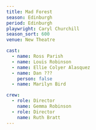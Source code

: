 ```yaml
---
title: Mad Forest
season: Edinburgh
period: Edinburgh
playwright: Caryl Churchill
season_sort: 600
venue: New Theatre

cast:
  - name: Ross Parish
  - name: Louis Robinson
  - name: Ellie Colyer Alasquez
  - name: Dan ???
    person: false
  - name: Marilyn Bird

crew:
  - role: Director
    name: Gemma Robinson
  - role: Director
    name: Ruth Bratt
---
```



